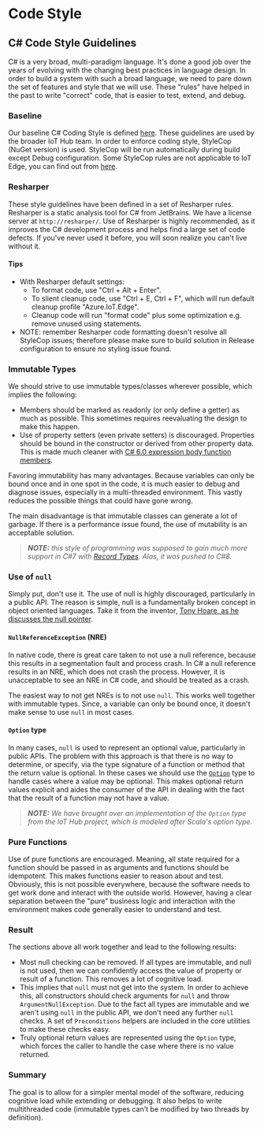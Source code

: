 Code Style
==========

C# Code Style Guidelines
------------------------

C# is a very broad, multi-paradigm language. It's done a good job over the years of evolving with the changing best practices in language design. In order to build a system with such a broad language, we need to pare down the set of features and style that we will use. These "rules" have helped in the past to write "correct" code, that is easier to test, extend, and debug.

### Baseline

Our baseline C# Coding Style is defined [here](https://github.com/Azure/DotNetty/wiki/C#-Coding-Style). These guidelines are used by the broader IoT Hub team.  In order to enforce coding style, StyleCop (NuGet version) is used.  StyleCop will be run automatically during build except Debug configuration.  Some StyleCop rules are not applicable to IoT Edge, you can find out from [here](https://github.com/Azure/iotedge/blob/master/stylecop.ruleset). 

### Resharper

These style guidelines have been defined in a set of Resharper rules. Resharper is a static analysis tool for C# from JetBrains. We have a license server at `http://resharper/`. Use of Resharper is highly recommended, as it improves the C# development process and helps find a large set of code defects. If you've never used it before, you will soon realize you can't live without it.

#### Tips
- With Resharper default settings:
  - To format code, use "Ctrl + Alt + Enter".
  - To slient cleanup code, use "Ctrl + E, Ctrl + F", which will run default cleanup profile "Azure.IoT.Edge".
  - Cleanup code will run "format code" plus some optimization e.g. remove unused using statements.
- NOTE: remember Resharper code formatting doesn't resolve all StyleCop issues; therefore please make sure to build solution in Release configuration to ensure no styling issue found.

### Immutable Types

We should strive to use immutable types/classes wherever possible, which implies the following:

- Members should be marked as readonly (or only define a getter) as much as possible. This sometimes requires reevaluating the design to make this happen. 
- Use of property setters (even private setters) is discouraged. Properties should be bound in the constructor or derived from other property data. This is made much cleaner with [C# 6.0 expression body function members](http://www.c-sharpcorner.com/UploadFile/66489a/expression-bodied-members-in-C-Sharp-6-0/).

Favoring immutability has many advantages. Because variables can only be bound once and in one spot in the code, it is much easier to debug and diagnose issues, especially in a multi-threaded environment. This vastly reduces the possible things that could have gone wrong.

The main disadvantage is that immutable classes can generate a lot of garbage. If there is a performance issue found, the use of mutability is an acceptable solution. 

> ***NOTE:** this style of programming was supposed to gain much more support in C#7 with [Record Types](https://github.com/dotnet/roslyn/blob/features/records/docs/features/records.md). Alas, it was pushed to C#8.*

### Use of `null`

Simply put, don't use it. The use of null is highly discouraged, particularly in a public API. The reason is simple, null is a fundamentally broken concept in object oriented languages. Take it from the inventor, [Tony Hoare, as he discusses the null pointer](https://en.wikipedia.org/wiki/Null_pointer#History).

#### `NullReferenceException` (NRE)
In native code, there is great care taken to not use a null reference, because this results in a segmentation fault and process crash. In C# a null reference results in an NRE, which does not crash the process. However, it is unacceptable to see an NRE in C# code, and should be treated as a crash.

The easiest way to not get NREs is to not use `null`. This works well together with immutable types. Since, a variable can only be bound once, it doesn't make sense to use `null` in most cases.

#### `Option` type

In many cases, `null` is used to represent an optional value, particularly in public APIs. The problem with this approach is that there is no way to determine, or specify, via the type signature of a function or method that the return value is optional. In these cases we should use the [`Option`](https://en.wikipedia.org/wiki/Option_type) type to handle cases where a value may be optional. This makes optional return values explicit and aides the consumer of the API in dealing with the fact that the result of a function may not have a value.

> ***NOTE:** We have brought over an implementation of the `Option` type from the IoT Hub project, which is modeled after Scala's option type.*

### Pure Functions

Use of pure functions are encouraged. Meaning, all state required for a function should be passed in as arguments and functions should be idempotent. This makes functions easier to reason about and test. Obviously, this is not possible everywhere, because the software needs to get work done and interact with the outside world. However, having a clear separation between the "pure" business logic and interaction with the environment makes code generally easier to understand and test.

### Result

The sections above all work together and lead to the following results:

- Most null checking can be removed. If all types are immutable, and null is not used, then we can confidently access the value of property or result of a function. This removes a lot of cognitive load.
- This implies that `null` must not get into the system. In order to achieve this, all constructors should check arguments for `null` and throw `ArgumentNullException`. Due to the fact all types are immutable and we aren't using `null` in the public API, we don't need any further `null` checks. A set of `Preconditions` helpers are included in the core utilities to make these checks easy.
- Truly optional return values are represented using the `Option` type, which forces the caller to handle the case where there is no value returned.

### Summary

The goal is to allow for a simpler mental model of the software, reducing cognitive load while extending or debugging. It also helps to write multithreaded code (immutable types can't be modified by two threads by definition).
